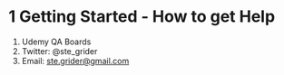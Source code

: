 # 1 Getting Started - How to get Help

1. Udemy QA Boards
2. Twitter: @ste_grider
3. Email: ste.grider@gmail.com
